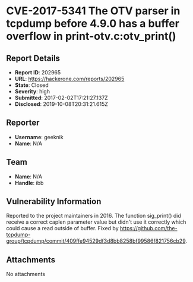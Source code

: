 # CVE-2017-5341 The OTV parser in tcpdump before 4.9.0 has a buffer overflow in print-otv.c:otv_print()

## Report Details
- **Report ID**: 202965
- **URL**: https://hackerone.com/reports/202965
- **State**: Closed
- **Severity**: high
- **Submitted**: 2017-02-02T17:21:27.137Z
- **Disclosed**: 2019-10-08T20:31:21.615Z

## Reporter
- **Username**: geeknik
- **Name**: N/A

## Team
- **Name**: N/A
- **Handle**: ibb

## Vulnerability Information
Reported to the project maintainers in 2016. The function sig_print() did receive a correct caplen parameter value but didn't use it correctly which could cause a read outside of buffer. Fixed by https://github.com/the-tcpdump-group/tcpdump/commit/409ffe94529df3d8bb8258bf99586f821756cb29.

## Attachments
No attachments
